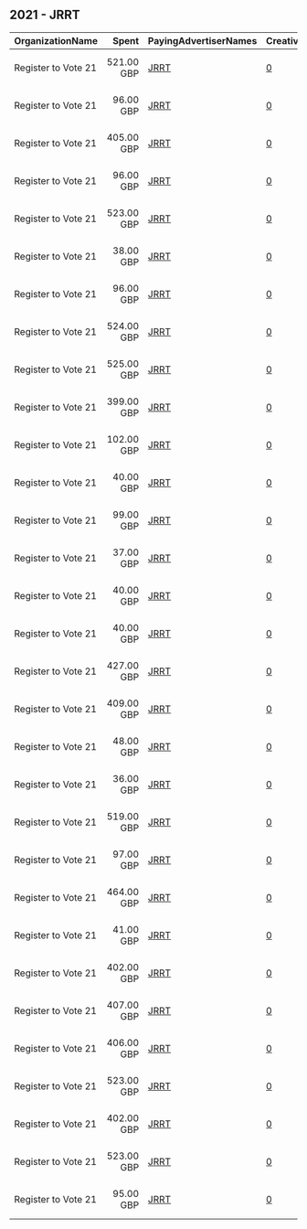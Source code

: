 ## 2021 - JRRT 
|OrganizationName|Spent|PayingAdvertiserNames|CreativeUrls|Impressions|Genders|AgeBrackets|CountryCodes|BillingAddresses|CandidateBallotInformation|
|:---|---:|:---|:---|---:|:---|:---|:---|:---|:---|
|Register to Vote 21|521.00 GBP|[JRRT](2021/JRRT.md)|[0](https://www.snap.com/political-ads/asset/7b3eb316e203d786f883c6dad7eb3327f9868174a7e59bf459add0144d678331?mediaType=mp4)|229,081||18-29|united kingdom|"33 Mighell Street,Brighton,BN2 0JF,GB"||
|Register to Vote 21|96.00 GBP|[JRRT](2021/JRRT.md)|[0](https://www.snap.com/political-ads/asset/5fead0233ef3bac60bb8eff58285e22532655fdc11bf6ebf2e6e814bcd4b2326?mediaType=mp4)|51,928||18-29|united kingdom|"33 Mighell Street,Brighton,BN2 0JF,GB"||
|Register to Vote 21|405.00 GBP|[JRRT](2021/JRRT.md)|[0](https://www.snap.com/political-ads/asset/2c8c356adc9190c18d87fcd23d61315dd508d421f257ad7d221aa6e596b026dc?mediaType=mp4)|179,129||18-29|united kingdom|"33 Mighell Street,Brighton,BN2 0JF,GB"||
|Register to Vote 21|96.00 GBP|[JRRT](2021/JRRT.md)|[0](https://www.snap.com/political-ads/asset/59cdb03dd2746e82241163837c225fd6aeee00a72adac9410cd349e66b3b0a85?mediaType=mp4)|48,798||18-29|united kingdom|"33 Mighell Street,Brighton,BN2 0JF,GB"||
|Register to Vote 21|523.00 GBP|[JRRT](2021/JRRT.md)|[0](https://www.snap.com/political-ads/asset/a90b2bbcef1268eaad8384b0c17829fdc2589e31bb9c9cf38840e1bb0bad1fa2?mediaType=mp4)|224,987||18-29|united kingdom|"33 Mighell Street,Brighton,BN2 0JF,GB"||
|Register to Vote 21|38.00 GBP|[JRRT](2021/JRRT.md)|[0](https://www.snap.com/political-ads/asset/171a36e720f14f750c7675ae25efe3d13b23cdd6522185388b4688eb6b2a393e?mediaType=mp4)|17,527||18-29|united kingdom|"33 Mighell Street,Brighton,BN2 0JF,GB"||
|Register to Vote 21|96.00 GBP|[JRRT](2021/JRRT.md)|[0](https://www.snap.com/political-ads/asset/c2060b9dc8c697352cb8019048e1051e7b6aae84426465f5bb308baf134f1dfe?mediaType=mp4)|52,883||18-29|united kingdom|"33 Mighell Street,Brighton,BN2 0JF,GB"||
|Register to Vote 21|524.00 GBP|[JRRT](2021/JRRT.md)|[0](https://www.snap.com/political-ads/asset/5f30786313aeda3e1fa2e23f640c04bfb29c1126093512b70331d7340cdde6bc?mediaType=mp4)|163,568||18-29|united kingdom|"33 Mighell Street,Brighton,BN2 0JF,GB"||
|Register to Vote 21|525.00 GBP|[JRRT](2021/JRRT.md)|[0](https://www.snap.com/political-ads/asset/d4dd5c6172c22f56edd3fb73e5f8bf3f2c62f6b9fa39e71a2d176b49ca9e542e?mediaType=mp4)|278,496||18-29|united kingdom|"33 Mighell Street,Brighton,BN2 0JF,GB"||
|Register to Vote 21|399.00 GBP|[JRRT](2021/JRRT.md)|[0](https://www.snap.com/political-ads/asset/0a78022126024fab6011d9d292c758eddfc34aeaee8c43033eedda850c5d4988?mediaType=mp4)|177,030||18-29|united kingdom|"33 Mighell Street,Brighton,BN2 0JF,GB"||
|Register to Vote 21|102.00 GBP|[JRRT](2021/JRRT.md)|[0](https://www.snap.com/political-ads/asset/701ed7bf552aa35896e6e721c3058e700f15081ade9d9d08577a051167155838?mediaType=mp4)|54,228||18-29|united kingdom|"33 Mighell Street,Brighton,BN2 0JF,GB"||
|Register to Vote 21|40.00 GBP|[JRRT](2021/JRRT.md)|[0](https://www.snap.com/political-ads/asset/e7fbfd71a411a890691fac6f798db6dbf085f6ed16f8bea7e79c3de73c052572?mediaType=mp4)|19,850||18-29|united kingdom|"33 Mighell Street,Brighton,BN2 0JF,GB"||
|Register to Vote 21|99.00 GBP|[JRRT](2021/JRRT.md)|[0](https://www.snap.com/political-ads/asset/3cdd9e3848716f5e65fa98cc8050186929803436797efcb9cedf9b2ff51b6957?mediaType=mp4)|36,629||18-29|united kingdom|"33 Mighell Street,Brighton,BN2 0JF,GB"||
|Register to Vote 21|37.00 GBP|[JRRT](2021/JRRT.md)|[0](https://www.snap.com/political-ads/asset/d43bce91ec8e96b87219db8d7f35ba1c871889db39dab8ecab6a60132751be75?mediaType=mp4)|9,721||18-29|united kingdom|"33 Mighell Street,Brighton,BN2 0JF,GB"||
|Register to Vote 21|40.00 GBP|[JRRT](2021/JRRT.md)|[0](https://www.snap.com/political-ads/asset/f0051b38d01d9813f0dad4b86bc98516cd534907736af4def5aa6af8a042093e?mediaType=mp4)|13,743||18-29|united kingdom|"33 Mighell Street,Brighton,BN2 0JF,GB"||
|Register to Vote 21|40.00 GBP|[JRRT](2021/JRRT.md)|[0](https://www.snap.com/political-ads/asset/2d8d58334b8f8b57b7c84181b3c5af749485ffecf5fc880f0b020772649693ec?mediaType=mp4)|21,830||18-29|united kingdom|"33 Mighell Street,Brighton,BN2 0JF,GB"||
|Register to Vote 21|427.00 GBP|[JRRT](2021/JRRT.md)|[0](https://www.snap.com/political-ads/asset/0aab0a19a5d3364273b9ef5a8fed61b5a0112fc836ba6ed94c523479e5a14f44?mediaType=mp4)|103,930||18-29|united kingdom|"33 Mighell Street,Brighton,BN2 0JF,GB"||
|Register to Vote 21|409.00 GBP|[JRRT](2021/JRRT.md)|[0](https://www.snap.com/political-ads/asset/37565ed911daceabdde974529a3bf7084c291005cbf3cb99c7a4f2b81c40cf20?mediaType=mp4)|126,823||18-29|united kingdom|"33 Mighell Street,Brighton,BN2 0JF,GB"||
|Register to Vote 21|48.00 GBP|[JRRT](2021/JRRT.md)|[0](https://www.snap.com/political-ads/asset/0c0517e9be0f65b62b312a69c2d6f6925199e834d57ab2fd36a58677884c6481?mediaType=mp4)|10,350||18-29|united kingdom|"33 Mighell Street,Brighton,BN2 0JF,GB"||
|Register to Vote 21|36.00 GBP|[JRRT](2021/JRRT.md)|[0](https://www.snap.com/political-ads/asset/1ccfe52cb420f08663c93e1452af3bc2b09f517b90e9a6380e0d6ec432ab1beb?mediaType=mp4)|15,827||18-29|united kingdom|"33 Mighell Street,Brighton,BN2 0JF,GB"||
|Register to Vote 21|519.00 GBP|[JRRT](2021/JRRT.md)|[0](https://www.snap.com/political-ads/asset/b32e19bcd8d0037ef3563e04bfcf30b9c08344674343d0f28dcef2f3f54490a7?mediaType=mp4)|177,233||18-29|united kingdom|"33 Mighell Street,Brighton,BN2 0JF,GB"||
|Register to Vote 21|97.00 GBP|[JRRT](2021/JRRT.md)|[0](https://www.snap.com/political-ads/asset/1cc2828c048a3c68120fd2ddc5e2bb0893701c4795ccdce370d0eeae599dccd3?mediaType=mp4)|38,144||18-29|united kingdom|"33 Mighell Street,Brighton,BN2 0JF,GB"||
|Register to Vote 21|464.00 GBP|[JRRT](2021/JRRT.md)|[0](https://www.snap.com/political-ads/asset/adf8203bc1f92cc18103602fd4e035b2d7348bb16d8a733c9735fb1d04bf7a25?mediaType=mp4)|114,777||18-29|united kingdom|"33 Mighell Street,Brighton,BN2 0JF,GB"||
|Register to Vote 21|41.00 GBP|[JRRT](2021/JRRT.md)|[0](https://www.snap.com/political-ads/asset/73d6efb5e777df1fd2bd4e8cc50740e854e33078c8014f3205ccae09e2f3cedd?mediaType=mp4)|18,373||18-29|united kingdom|"33 Mighell Street,Brighton,BN2 0JF,GB"||
|Register to Vote 21|402.00 GBP|[JRRT](2021/JRRT.md)|[0](https://www.snap.com/political-ads/asset/7faf3acea9cec8d1b9a6b3e90db6320cbc121ad22290e616d8385b0c743a699e?mediaType=mp4)|190,462||18-29|united kingdom|"33 Mighell Street,Brighton,BN2 0JF,GB"||
|Register to Vote 21|407.00 GBP|[JRRT](2021/JRRT.md)|[0](https://www.snap.com/political-ads/asset/d4a51cea6872420f4df8dc5d915de83211b77a184efcac9badb1e89cf6c747fb?mediaType=mp4)|178,596||18-29|united kingdom|"33 Mighell Street,Brighton,BN2 0JF,GB"||
|Register to Vote 21|406.00 GBP|[JRRT](2021/JRRT.md)|[0](https://www.snap.com/political-ads/asset/82ddbf98d4f4bd7616866d5ea23b05aaa580748246af7674832671e9594eedb8?mediaType=mp4)|145,278||18-29|united kingdom|"33 Mighell Street,Brighton,BN2 0JF,GB"||
|Register to Vote 21|523.00 GBP|[JRRT](2021/JRRT.md)|[0](https://www.snap.com/political-ads/asset/13e59401ce32154c4abcc48b55bc8506dc0dcca3acc1e30fbc3d56457401ff5b?mediaType=mp4)|242,596||18-29|united kingdom|"33 Mighell Street,Brighton,BN2 0JF,GB"||
|Register to Vote 21|402.00 GBP|[JRRT](2021/JRRT.md)|[0](https://www.snap.com/political-ads/asset/aad8326e6814263126e683ccf340a994e1cd742e8a63c7370edcb2bc6972a9f3?mediaType=mp4)|213,631||18-29|united kingdom|"33 Mighell Street,Brighton,BN2 0JF,GB"||
|Register to Vote 21|523.00 GBP|[JRRT](2021/JRRT.md)|[0](https://www.snap.com/political-ads/asset/25323a14a4dfd906d3eff49421fef2002b36492f63dadff405d674d2ef048ce2?mediaType=mp4)|209,820||18-29|united kingdom|"33 Mighell Street,Brighton,BN2 0JF,GB"||
|Register to Vote 21|95.00 GBP|[JRRT](2021/JRRT.md)|[0](https://www.snap.com/political-ads/asset/209055d168b00719334ff471eec549f1629c803067e6bc4901bd32707902593f?mediaType=mp4)|51,922||18-29|united kingdom|"33 Mighell Street,Brighton,BN2 0JF,GB"||
